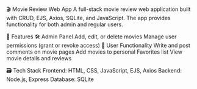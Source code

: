 🎬 Movie Review Web App
A full-stack movie review web application built with CRUD, EJS, Axios, SQLite, and JavaScript. The app provides functionality for both admin and regular users.

🔧 Features
🛠 Admin Panel
Add, edit, or delete movies
Manage user permissions (grant or revoke access)
👤 User Functionality
Write and post comments on movie pages
Add movies to personal Favorites list
View movie details and reviews

🗃️ Tech Stack
Frontend: HTML, CSS, JavaScript, EJS, Axios
Backend: Node.js, Express
Database: SQLite
